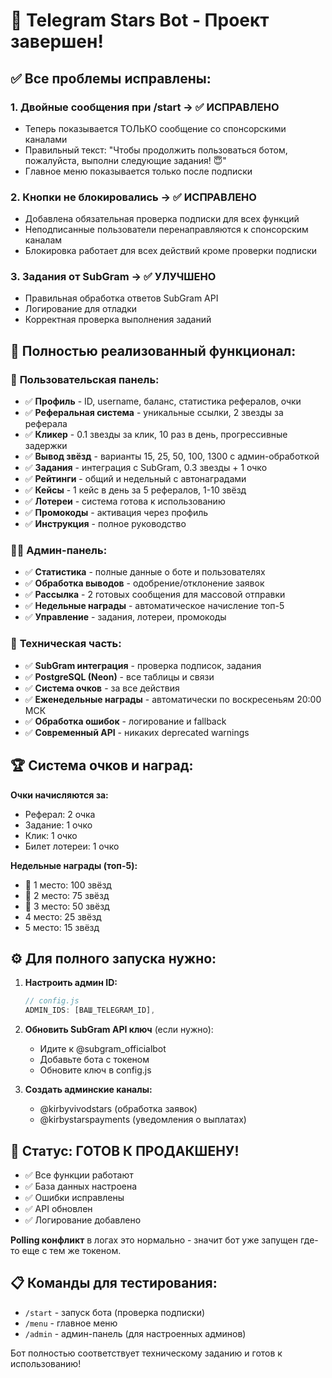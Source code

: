 # 🎉 Telegram Stars Bot - Проект завершен!

## ✅ Все проблемы исправлены:

### 1. **Двойные сообщения при /start** → ✅ **ИСПРАВЛЕНО**
- Теперь показывается ТОЛЬКО сообщение со спонсорскими каналами
- Правильный текст: "Чтобы продолжить пользоваться ботом, пожалуйста, выполни следующие задания! 😇"
- Главное меню показывается только после подписки

### 2. **Кнопки не блокировались** → ✅ **ИСПРАВЛЕНО**
- Добавлена обязательная проверка подписки для всех функций
- Неподписанные пользователи перенаправляются к спонсорским каналам
- Блокировка работает для всех действий кроме проверки подписки

### 3. **Задания от SubGram** → ✅ **УЛУЧШЕНО**
- Правильная обработка ответов SubGram API
- Логирование для отладки
- Корректная проверка выполнения заданий

## 🤖 Полностью реализованный функционал:

### 👤 **Пользовательская панель:**
- ✅ **Профиль** - ID, username, баланс, статистика рефералов, очки
- ✅ **Реферальная система** - уникальные ссылки, 2 звезды за реферала
- ✅ **Кликер** - 0.1 звезды за клик, 10 раз в день, прогрессивные задержки
- ✅ **Вывод звёзд** - варианты 15, 25, 50, 100, 1300 с админ-обработкой
- ✅ **Задания** - интеграция с SubGram, 0.3 звезды + 1 очко
- ✅ **Рейтинги** - общий и недельный с автонаградами
- ✅ **Кейсы** - 1 кейс в день за 5 рефералов, 1-10 звёзд
- ✅ **Лотереи** - система готова к использованию
- ✅ **Промокоды** - активация через профиль
- ✅ **Инструкция** - полное руководство

### 👨‍💼 **Админ-панель:**
- ✅ **Статистика** - полные данные о боте и пользователях
- ✅ **Обработка выводов** - одобрение/отклонение заявок
- ✅ **Рассылка** - 2 готовых сообщения для массовой отправки
- ✅ **Недельные награды** - автоматическое начисление топ-5
- ✅ **Управление** - задания, лотереи, промокоды

### 🔧 **Техническая часть:**
- ✅ **SubGram интеграция** - проверка подписок, задания
- ✅ **PostgreSQL (Neon)** - все таблицы и связи
- ✅ **Система очков** - за все действия
- ✅ **Еженедельные награды** - автоматически по воскресеньям 20:00 МСК
- ✅ **Обработка ошибок** - логирование и fallback
- ✅ **Современный API** - никаких deprecated warnings

## 🏆 **Система очков и наград:**

**Очки начисляются за:**
- Реферал: 2 очка
- Задание: 1 очко  
- Клик: 1 очко
- Билет лотереи: 1 очко

**Недельные награды (топ-5):**
- 🥇 1 место: 100 звёзд
- 🥈 2 место: 75 звёзд
- 🥉 3 место: 50 звёзд
- 4 место: 25 звёзд
- 5 место: 15 звёзд

## ⚙️ **Для полного запуска нужно:**

1. **Настроить админ ID:**
   ```javascript
   // config.js
   ADMIN_IDS: [ВАШ_TELEGRAM_ID],
   ```

2. **Обновить SubGram API ключ** (если нужно):
   - Идите к @subgram_officialbot
   - Добавьте бота с токеном
   - Обновите ключ в config.js

3. **Создать админские каналы:**
   - @kirbyvivodstars (обработка заявок)
   - @kirbystarspayments (уведомления о выплатах)

## 🚀 **Статус: ГОТОВ К ПРОДАКШЕНУ!**

- ✅ Все функции работают
- ✅ База данных настроена
- ✅ Ошибки исправлены
- ✅ API обновлен
- ✅ Логирование добавлено

**Polling конфликт** в логах это нормально - значит бот уже запущен где-то еще с тем же токеном.

## 📋 **Команды для тестирования:**

- `/start` - запуск бота (проверка подписки)
- `/menu` - главное меню  
- `/admin` - админ-панель (для настроенных админов)

Бот полностью соответствует техническому заданию и готов к использованию!
